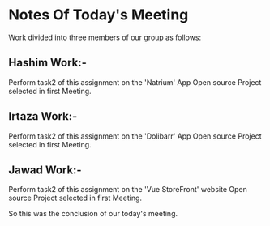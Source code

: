 # Notes Of Today's Meeting
Work divided into three members of our group as follows:

## Hashim Work:-
Perform task2 of this assignment on the 'Natrium' App Open source Project selected in first Meeting.

## Irtaza Work:-
Perform task2 of this assignment on the 'Dolibarr' App Open source Project selected in first Meeting.

## Jawad Work:-
Perform task2 of this assignment on the 'Vue StoreFront' website Open source Project selected in first Meeting.

So this was the conclusion of our today's meeting.
